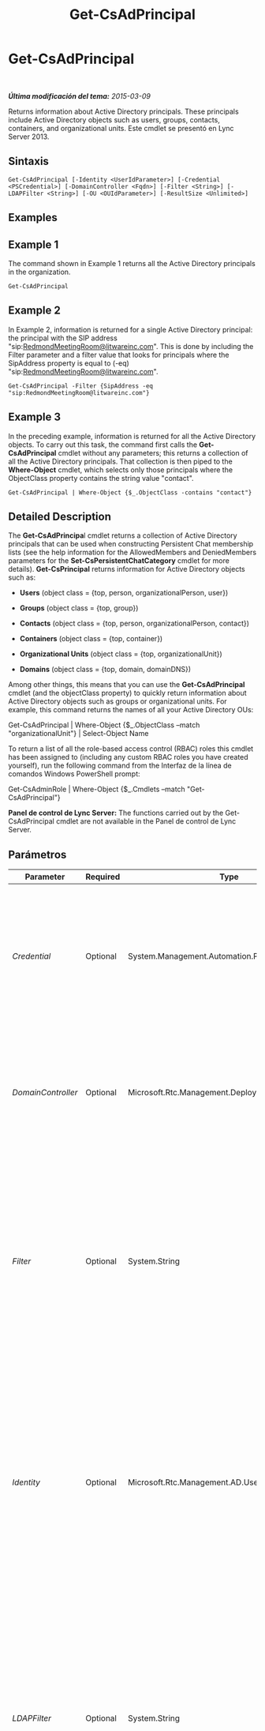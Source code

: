 ﻿---
title: Get-CsAdPrincipal
TOCTitle: Get-CsAdPrincipal
ms:assetid: df2c3714-4064-4113-861f-95ce0ae8da81
ms:mtpsurl: https://technet.microsoft.com/es-es/library/JJ205326(v=OCS.15)
ms:contentKeyID: 48276930
ms.date: 01/07/2017
mtps_version: v=OCS.15
ms.translationtype: HT
---

# Get-CsAdPrincipal

 

_**Última modificación del tema:** 2015-03-09_

Returns information about Active Directory principals. These principals include Active Directory objects such as users, groups, contacts, containers, and organizational units. Este cmdlet se presentó en Lync Server 2013.

## Sintaxis

    Get-CsAdPrincipal [-Identity <UserIdParameter>] [-Credential <PSCredential>] [-DomainController <Fqdn>] [-Filter <String>] [-LDAPFilter <String>] [-OU <OUIdParameter>] [-ResultSize <Unlimited>]

## Examples

## Example 1

The command shown in Example 1 returns all the Active Directory principals in the organization.

    Get-CsAdPrincipal

## Example 2

In Example 2, information is returned for a single Active Directory principal: the principal with the SIP address "sip:RedmondMeetingRoom@litwareinc.com". This is done by including the Filter parameter and a filter value that looks for principals where the SipAddress property is equal to (-eq) "sip:RedmondMeetingRoom@litwareinc.com".

    Get-CsAdPrincipal -Filter {SipAddress -eq "sip:RedmondMeetingRoom@litwareinc.com"}

## Example 3

In the preceding example, information is returned for all the Active Directory objects. To carry out this task, the command first calls the **Get-CsAdPrincipal** cmdlet without any parameters; this returns a collection of all the Active Directory principals. That collection is then piped to the **Where-Object** cmdlet, which selects only those principals where the ObjectClass property contains the string value "contact".

    Get-CsAdPrincipal | Where-Object {$_.ObjectClass -contains "contact"}

## Detailed Description

The **Get-CsAdPrincipa**l cmdlet returns a collection of Active Directory principals that can be used when constructing Persistent Chat membership lists (see the help information for the AllowedMembers and DeniedMembers parameters for the **Set-CsPersistentChatCategory** cmdlet for more details). **Get-CsPrincipal** returns information for Active Directory objects such as:

  - **Users** (object class = {top, person, organizationalPerson, user})

  - **Groups** (object class = {top, group})

  - **Contacts** (object class = {top, person, organizationalPerson, contact})

  - **Containers** (object class = {top, container})

  - **Organizational Units** (object class = {top, organizationalUnit})

  - **Domains** (object class = {top, domain, domainDNS})

Among other things, this means that you can use the **Get-CsAdPrincipal** cmdlet (and the objectClass property) to quickly return information about Active Directory objects such as groups or organizational units. For example, this command returns the names of all your Active Directory OUs:

Get-CsAdPrincipal | Where-Object {$\_.ObjectClass –match "organizationalUnit"} | Select-Object Name

To return a list of all the role-based access control (RBAC) roles this cmdlet has been assigned to (including any custom RBAC roles you have created yourself), run the following command from the Interfaz de la línea de comandos Windows PowerShell prompt:

Get-CsAdminRole | Where-Object {$\_.Cmdlets –match "Get-CsAdPrincipal"}

**Panel de control de Lync Server:** The functions carried out by the Get-CsAdPrincipal cmdlet are not available in the Panel de control de Lync Server.

## Parámetros


<table>
<colgroup>
<col style="width: 25%" />
<col style="width: 25%" />
<col style="width: 25%" />
<col style="width: 25%" />
</colgroup>
<thead>
<tr class="header">
<th>Parameter</th>
<th>Required</th>
<th>Type</th>
<th>Description</th>
</tr>
</thead>
<tbody>
<tr class="odd">
<td><p><em>Credential</em></p></td>
<td><p>Optional</p></td>
<td><p>System.Management.Automation.PSCredential</p></td>
<td><p>Enables you to run the <strong>Get-CsAdPrincipal</strong> cmdlet under alternate credentials. This might be required if the account you used to log on to Windows does not have the necessary privileges required to work with user objects.</p>
<p>To use the Credential parameter you must first create a PSCredential object by using the <strong>Get-Credential</strong> cmdlet. For details, see the <strong>Get-Credential</strong> cmdlet help topic.</p></td>
</tr>
<tr class="even">
<td><p><em>DomainController</em></p></td>
<td><p>Optional</p></td>
<td><p>Microsoft.Rtc.Management.Deploy.Fqdn</p></td>
<td><p>Enables you to connect to the specified domain controller in order to retrieve Active Directory principal information. To connect to a particular domain controller, include the DomainController parameter followed by the computer name (for example, atl-dc-001) or its fully qualified domain name (FQDN) (for example, atl-dc-001.litwareinc.com).</p></td>
</tr>
<tr class="odd">
<td><p><em>Filter</em></p></td>
<td><p>Optional</p></td>
<td><p>System.String</p></td>
<td><p>Enables you to limit the returned data by filtering on attributes specific to Lync Server.</p>
<p>The Filter parameter uses the much of the same Windows PowerShell filtering syntax used by the <strong>Where-Object</strong> cmdlet. For example, a filter that returns only principals who are not enabled for Lync Server would look like this:</p>
<p>-Filter {Enabled -ne $True}</p>
<p>In that example. Enabled represents the Active Directory attribute, -ne represents the comparison operator (not equal to), and $True (a built-in Windows PowerShell variable) represents the value True.</p></td>
</tr>
<tr class="even">
<td><p><em>Identity</em></p></td>
<td><p>Optional</p></td>
<td><p>Microsoft.Rtc.Management.AD.UserIdParameter</p></td>
<td><p>Indicates the Identity of the principal account to be retrieved. Identities are typically specified by using one of four formats: 1) the account SIP address; 2) the user's user principal name (UPN); 3) the account domain name and logon name, in the form domain\logon (for example, litwareinc\kenmyer); and, 4) the account Active Directory display name (for example, Ken Myer).</p>
<p>You can also reference a user account by using the user’s Active Directory distinguished name.</p>
<p>You can use the asterisk (*) wildcard character when using the Display Name as the Identity. For example, the Identity &quot;* Smith&quot; returns all the users who have a display name that ends with the string value &quot; Smith&quot;.</p></td>
</tr>
<tr class="odd">
<td><p><em>LDAPFilter</em></p></td>
<td><p>Optional</p></td>
<td><p>System.String</p></td>
<td><p>Enables you to limit the returned data by filtering on generic Active Directory attributes (that is, attributes that are not specific to Lync Server). For example, you can limit returned data to principals who belong to a specific department or who have a specific manager or job title.</p>
<p>The LdapFilter parameter uses the LDAP query language when creating filters. For example, a filter that returns only principals located in the city of Redmond would look like this:</p>
<p>-LdapFilter &quot;l=Redmond&quot;</p>
<p>In that example, the &quot;l&quot; (a lowercase L) represents the Active Directory attribute (locality); &quot;=&quot; represents the comparison operator (equal to); and &quot;Redmond&quot; represents the filter value.</p></td>
</tr>
<tr class="even">
<td><p><em>OU</em></p></td>
<td><p>Optional</p></td>
<td><p>Microsoft.Rtc.Management.AD.OUIdParameter</p></td>
<td><p>Enables you to return information about principals in a specific organizational unit (OU) or container. The OU parameter returns data from both the specified OU and any of its child OUs. For example, if the Finance OU has two child OUs -- AccountsPayable and AccountsReceivable – principals will be returned from each of these three OUs.</p>
<p>When specifying an OU, use the distinguished name (DN) of that container; for example:</p>
<p>-OU &quot;OU=Finance,dc=litwareinc,dc=com&quot;</p>
<p>To return principals from the Users container, use this syntax:</p>
<p>-OU &quot;cn=Users,dc=litwareinc,dc=com&quot;</p></td>
</tr>
<tr class="odd">
<td><p><em>ResultSize</em></p></td>
<td><p>Optional</p></td>
<td><p>Microsoft.Rtc.Management.ADConnect.Core.Unlimited</p></td>
<td><p>Enables you to limit the number of records returned by the cmdlet. For example, to return seven principals (regardless of the number of principals that are in your forest) include the ResultSize parameter and set the parameter value to 7. Note that there is no way to guarantee which seven principals will be returned.</p>
<p>The result size can be set to any whole number between 0 and 2147483647, inclusive. If set to 0 the command will run, but no data will be returned. If you set the ResultSize to 7 but you have only three principals in your forest, the command will return those three principals, and then complete without error.</p></td>
</tr>
</tbody>
</table>


## Input Types

String value or object representing an Active Directory user, group, contact, container, and organizational unit. For example, this syntax returns Active Directory principal information for the Redmond and Dublin OUs:

"OU=Redmond,DC=litwareinc,DC=com", "OU=Dublin,DC=litwareinc,DC=com" | Get-CsAdPrincipal

## Return Types

The **Get-CsAdPrincipal** cmdlet returns instances of the Microsoft.Rtc.Management.ADConnect.Schema.OCSADPrincipal object.

## Vea también

#### Otros recursos

[New-CsPersistentChatCategory](new-cspersistentchatcategory.md)  
[Set-CsPersistentChatCategory](set-cspersistentchatcategory.md)

